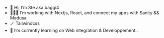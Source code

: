 - 👋 Hi, I’m Ste aka baggi4
- 👨🏻‍💻 I’m working with Nextjs, React, and connect my apps with Sanity && Medusa
- 🪄 Tailwindcss 
- 🌱 I’m currently learning on Web integration & Developpement..
